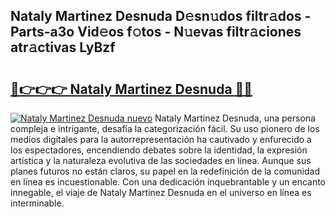 ## Nataly Martinez Desnuda D𝚎sn𝚞dos filtr𝚊dos - Parts-a3o Vid𝚎os f𝚘tos - N𝚞evas filtr𝚊ciones atr𝚊ctivas LyBzf

# <h2><a href="http://mb8k6e.tromn.icu/?c=Nataly+Martinez+Desnuda">🔗👉👉👉 Nataly Martinez Desnuda 🔗🔗</a></h2>

[![Nataly Martinez Desnuda nuevo](https://i.imgur.com/pEAQMta.gif)](http://mb8k6e.tromn.icu/?c=Nataly+Martinez+Desnuda)
Nataly Martinez Desnuda, una persona compleja e intrigante, desafía la categorización fácil. Su uso pionero de los medios digitales para la autorrepresentación ha cautivado y enfurecido a los espectadores, encendiendo debates sobre la identidad, la expresión artística y la naturaleza evolutiva de las sociedades en línea. Aunque sus planes futuros no están claros, su papel en la redefinición de la comunidad en línea es incuestionable. Con una dedicación inquebrantable y un encanto innegable, el viaje de Nataly Martinez Desnuda en el universo en línea es interminable.
